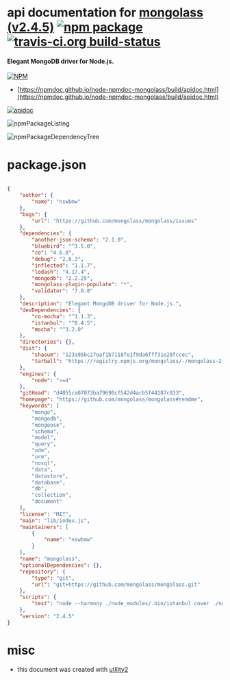 # api documentation for  [mongolass (v2.4.5)](https://github.com/mongolass/mongolass#readme)  [![npm package](https://img.shields.io/npm/v/npmdoc-mongolass.svg?style=flat-square)](https://www.npmjs.org/package/npmdoc-mongolass) [![travis-ci.org build-status](https://api.travis-ci.org/npmdoc/node-npmdoc-mongolass.svg)](https://travis-ci.org/npmdoc/node-npmdoc-mongolass)
#### Elegant MongoDB driver for Node.js.

[![NPM](https://nodei.co/npm/mongolass.png?downloads=true&downloadRank=true&stars=true)](https://www.npmjs.com/package/mongolass)

- [https://npmdoc.github.io/node-npmdoc-mongolass/build/apidoc.html](https://npmdoc.github.io/node-npmdoc-mongolass/build/apidoc.html)

[![apidoc](https://npmdoc.github.io/node-npmdoc-mongolass/build/screenCapture.buildCi.browser.%252Ftmp%252Fbuild%252Fapidoc.html.png)](https://npmdoc.github.io/node-npmdoc-mongolass/build/apidoc.html)

![npmPackageListing](https://npmdoc.github.io/node-npmdoc-mongolass/build/screenCapture.npmPackageListing.svg)

![npmPackageDependencyTree](https://npmdoc.github.io/node-npmdoc-mongolass/build/screenCapture.npmPackageDependencyTree.svg)



# package.json

```json

{
    "author": {
        "name": "nswbmw"
    },
    "bugs": {
        "url": "https://github.com/mongolass/mongolass/issues"
    },
    "dependencies": {
        "another-json-schema": "2.1.0",
        "bluebird": "^3.5.0",
        "co": "4.6.0",
        "debug": "2.6.3",
        "inflected": "1.1.7",
        "lodash": "4.17.4",
        "mongodb": "2.2.25",
        "mongolass-plugin-populate": "*",
        "validator": "7.0.0"
    },
    "description": "Elegant MongoDB driver for Node.js.",
    "devDependencies": {
        "co-mocha": "^1.1.3",
        "istanbul": "^0.4.5",
        "mocha": "^3.2.0"
    },
    "directories": {},
    "dist": {
        "shasum": "123a95bc27eaf1b7118fe1f9da6fff31e28fccec",
        "tarball": "https://registry.npmjs.org/mongolass/-/mongolass-2.4.5.tgz"
    },
    "engines": {
        "node": ">=4"
    },
    "gitHead": "d4055ca07073ba79690cf542d4acb5f44187c033",
    "homepage": "https://github.com/mongolass/mongolass#readme",
    "keywords": [
        "mongo",
        "mongodb",
        "mongoose",
        "schema",
        "model",
        "query",
        "odm",
        "orm",
        "nosql",
        "data",
        "datastore",
        "database",
        "db",
        "collection",
        "document"
    ],
    "license": "MIT",
    "main": "lib/index.js",
    "maintainers": [
        {
            "name": "nswbmw"
        }
    ],
    "name": "mongolass",
    "optionalDependencies": {},
    "repository": {
        "type": "git",
        "url": "git+https://github.com/mongolass/mongolass.git"
    },
    "scripts": {
        "test": "node --harmony ./node_modules/.bin/istanbul cover ./node_modules/.bin/_mocha"
    },
    "version": "2.4.5"
}
```



# misc
- this document was created with [utility2](https://github.com/kaizhu256/node-utility2)
